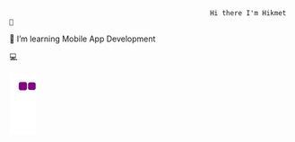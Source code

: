                                                       Hi there I'm Hikmet 👋

🔭 I’m learning Mobile App Development  

💻


![snake gif](https://github.com/HejiKaGH/HejiKaGH/blob/output/github-contribution-grid-snake.gif)

<!---
HejiKaGH/HejiKaGH is a ✨ special ✨ repository because its `README.md` (this file) appears on your GitHub profile.
You can click the Preview link to take a look at your changes.
--->
